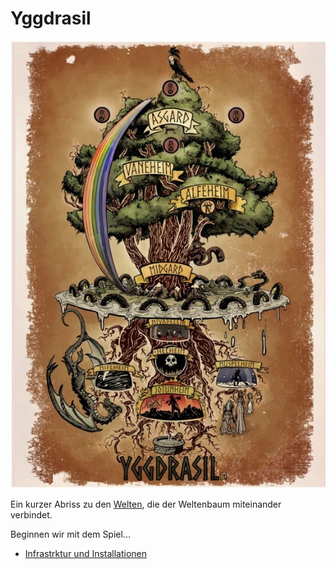 # Yggdrasil

![Yggdrasil](pics/yggdrasil.jpg)

Ein kurzer Abriss zu den [Welten](docs/welten.md), die der Weltenbaum miteinander verbindet.

Beginnen wir mit dem Spiel...
- [Infrastrktur und Installationen](docs/infrastruktur.md)
